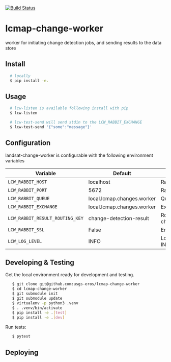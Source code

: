 [![Build Status](https://travis-ci.org/USGS-EROS/lcmap-change-worker.svg?branch=develop)](https://travis-ci.org/USGS-EROS/lcmap-change-worker)

# lcmap-change-worker
worker for initiating change detection jobs, and sending results to the data store

## Install
```bash
  # locally
  $ pip install -e.
```

## Usage
```bash
  # lcw-listen is available following install with pip
  $ lcw-listen

  # lcw-test-send will send stdin to the LCW_RABBIT_EXCHANGE
  $ lcw-test-send '{"some":"message"}'
```

## Configuration
landsat-change-worker is configurable with the following environment variables

| Variable | Default | Description |
| --- | --- | --- |
| `LCW_RABBIT_HOST` | localhost | RabbitMQ Host |
| `LCW_RABBIT_PORT` | 5672      | RabbitMQ Port |
| `LCW_RABBIT_QUEUE` | local.lcmap.changes.worker | Queue for LCW to listen for messages |
| `LCW_RABBIT_EXCHANGE` | local.lcmap.changes.worker | Exchange for LCW to publish messages |
| `LCW_RABBIT_RESULT_ROUTING_KEY` | change-detection-result | Routing key used when publishing change detection result messages |
| `LCW_RABBIT_SSL` | False | Enable/Disable SSL.  True/False |
| `LCW_LOG_LEVEL` | INFO | Logging Level.  INFO/DEBUG/WARNING/ERROR/CRITICAL |

## Developing & Testing
Get the local environment ready for development and testing.
```bash
   $ git clone git@github.com:usgs-eros/lcmap-change-worker
   $ cd lcmap-change-worker
   $ git submodule init
   $ git submodule update
   $ virtualenv -p python3 .venv
   $ . .venv/bin/activate
   $ pip install -e .[test]
   $ pip install -e .[dev]
```

Run tests:
```bash
   $ pytest
```
## Deploying
